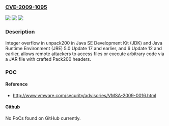 ### [CVE-2009-1095](https://cve.mitre.org/cgi-bin/cvename.cgi?name=CVE-2009-1095)
![](https://img.shields.io/static/v1?label=Product&message=n%2Fa&color=blue)
![](https://img.shields.io/static/v1?label=Version&message=n%2Fa&color=blue)
![](https://img.shields.io/static/v1?label=Vulnerability&message=n%2Fa&color=brighgreen)

### Description

Integer overflow in unpack200 in Java SE Development Kit (JDK) and Java Runtime Environment (JRE) 5.0 Update 17 and earlier, and 6 Update 12 and earlier, allows remote attackers to access files or execute arbitrary code via a JAR file with crafted Pack200 headers.

### POC

#### Reference
- http://www.vmware.com/security/advisories/VMSA-2009-0016.html

#### Github
No PoCs found on GitHub currently.

